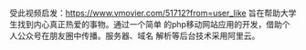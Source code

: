 # 
受此视频启发：https://www.vmovier.com/51712?from=user_like
旨在帮助大学生找到内心真正热爱的事物。通过一个简单 的php移动网站应用的开发，借助个人公众号在朋友圈中传播。服务器、域名 解析等后台技术采用阿里云。
